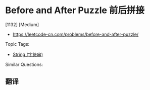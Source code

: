 # Before and After Puzzle 前后拼接

[1132] [Medium]

- https://leetcode-cn.com/problems/before-and-after-puzzle/

Topic Tags:

- [String (字符串)](https://leetcode-cn.com/tag/string/)

Similar Questions:

## 翻译
